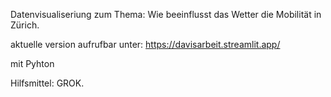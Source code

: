 Datenvisualiseriung zum Thema:
Wie beeinflusst das Wetter die Mobilität in Zürich.

aktuelle version aufrufbar unter:
https://davisarbeit.streamlit.app/



mit Pyhton

Hilfsmittel: GROK.

